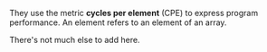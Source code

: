 They use the metric **cycles per element** (CPE) to express program performance. An element refers to an element of an array.

There's not much else to add here.

